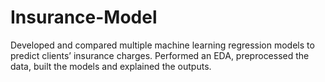 # Insurance-Model
Developed and compared multiple machine learning regression models to predict clients’ insurance charges. Performed an EDA, preprocessed the data, built the models and explained the outputs.
